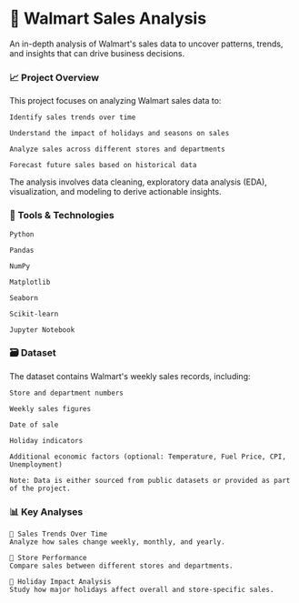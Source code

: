 # 🛒 Walmart Sales Analysis

An in-depth analysis of Walmart's sales data to uncover patterns, trends, and insights that can drive business decisions.
### 📈 Project Overview

This project focuses on analyzing Walmart sales data to:

    Identify sales trends over time

    Understand the impact of holidays and seasons on sales

    Analyze sales across different stores and departments

    Forecast future sales based on historical data

The analysis involves data cleaning, exploratory data analysis (EDA), visualization, and modeling to derive actionable insights.
### 🧰 Tools & Technologies

    Python

    Pandas

    NumPy

    Matplotlib

    Seaborn

    Scikit-learn

    Jupyter Notebook

### 🗃️ Dataset

The dataset contains Walmart's weekly sales records, including:

    Store and department numbers

    Weekly sales figures

    Date of sale

    Holiday indicators

    Additional economic factors (optional: Temperature, Fuel Price, CPI, Unemployment)

    Note: Data is either sourced from public datasets or provided as part of the project.

### 📊 Key Analyses

    📅 Sales Trends Over Time
    Analyze how sales change weekly, monthly, and yearly.

    🏬 Store Performance
    Compare sales between different stores and departments.

    🎉 Holiday Impact Analysis
    Study how major holidays affect overall and store-specific sales.
